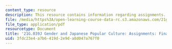 ```yaml
---
content_type: resource
description: This resource contains information regarding assignments.
file: /media/https%3A/open-learning-course-data-rc.s3.amazonaws.com/21g-039j-gender-and-japanese-popular-culture-fall-2015/3fdc23e4a7b6419d2e9da8d047a767f0_MIT21G_039JF15_Final.pdf
file_type: application/pdf
resourcetype: Document
title: '21G.039J Gender and Japanese Popular Culture: Assignments: Final Project'
uid: 3fdc23e4-a7b6-419d-2e9d-a8d047a767f0
---
```

